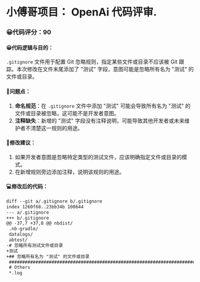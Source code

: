 # 小傅哥项目： OpenAi 代码评审.
### 😀代码评分：90
#### 😀代码逻辑与目的：
`.gitignore` 文件用于配置 Git 忽略规则，指定某些文件或目录不应该被 Git 跟踪。本次修改在文件末尾添加了 "测试" 字段，意图可能是忽略所有名为 "测试" 的文件或目录。

#### 🤔问题点：
1. **命名规范**：在 `.gitignore` 文件中添加 "测试" 可能会导致所有名为 "测试" 的文件或目录被忽略，这可能不是开发者意图。
2. **注释缺失**：新增的 "测试" 字段没有注释说明，可能导致其他开发者或未来维护者不清楚这一规则的用途。

#### 🎯修改建议：
1. 如果开发者意图是忽略特定类型的测试文件，应该明确指定文件或目录的模式。
2. 在新增规则旁边添加注释，说明该规则的用途。

#### 💻修改后的代码：
```markdown
diff --git a/.gitignore b/.gitignore
index 1260f68..23bb34b 100644
--- a/.gitignore
+++ b/.gitignore
@@ -37,7 +37,8 @@ nbdist/
 .nb-gradle/
 datalogs/
 abtest/
-# 忽略所有测试文件或目录
+测试
+## 忽略所有名为 "测试" 的文件或目录
 ######################################################################
 # Others
 *.log
```
